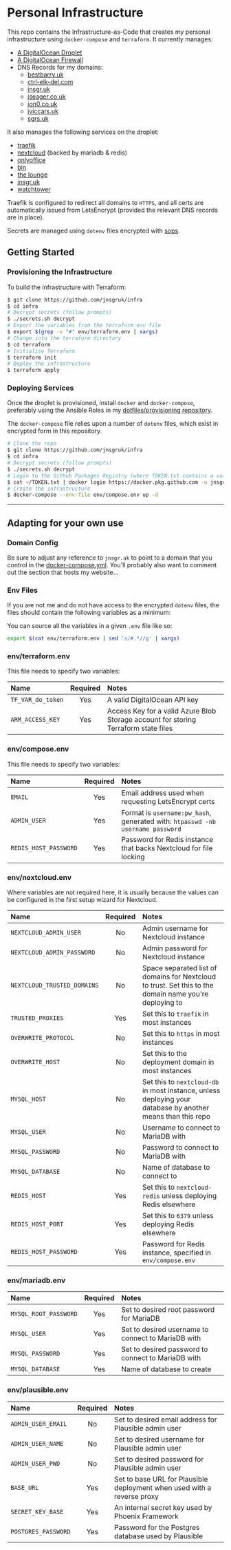 # Personal Infrastructure

This repo contains the Infrastructure-as-Code that creates my personal infrastructure using
`docker-compose` and `terraform`. It currently manages:

- [A DigitalOcean Droplet](./terraform/personal-infra.tf)
- [A DigitalOcean Firewall](./terraform/personal-infra.tf)
- DNS Records for my domains:
  - [bestbarry.uk](./terraform/bestbarry-uk.tf)
  - [ctrl-elk-del.com](./terraform/dns-ctrl-elk-del-com.tf)
  - [jnsgr.uk](./terraform/dns-jnsgr-uk.tf)
  - [jseager.co.uk](./terraform/dns-jseager-co-uk.tf)
  - [jon0.co.uk](./terraform/dns-jon0-co-uk.tf)
  - [jviccars.uk](./terraform/jviccars-uk.tf)
  - [sgrs.uk](./terraform/dns-sgrs-uk.tf)

It also manages the following services on the droplet:

- [traefik](https://traefik.io)
- [nextcloud](https://nextcloud.com/) (backed by mariadb & redis)
- [onlyoffice](https://hub.docker.com/r/onlyoffice/documentserver/)
- [bin](https://github.com/w4/bin)
- [the lounge](https://thelounge.chat/)
- [jnsgr.uk](https://github.com/jnsgruk/jnsgr.uk)
- [watchtower](https://github.com/containrrr/watchtower)

Traefik is configured to redirect all domains to `HTTPS`, and all certs are automatically issued
from LetsEncrypt (provided the relevant DNS records are in place).

Secrets are managed using `dotenv` files encrypted with [sops](https://github.com/mozilla/sops).

## Getting Started

### Provisioning the Infrastructure

To build the infrastructure with Terraform:

```bash
$ git clone https://github.com/jnsgruk/infra
$ cd infra
# Decrypt secrets (follow prompts)
$ ./secrets.sh decrypt
# Export the variables from the terraform env file
$ export $(grep -v "#" env/terraform.env | xargs)
# Change into the terraform directory
$ cd terraform
# Initialise Terraform
$ terraform init
# Deploy the infrastructure
$ terraform apply
```

### Deploying Services

Once the droplet is provisioned, install `docker` and `docker-compose`, preferably using the
Ansible Roles in my [dotfiles/provisioning repository](https://jnsgr.uk/dotfiles).

The `docker-compose` file relies upon a number of `dotenv` files, which exist in encrypted form in
this repository.

```bash
# Clone the repo
$ git clone https://github.com/jnsgruk/infra
$ cd infra
# Decrypt secrets (follow prompts)
$ ./secrets.sh decrypt
# Login to the Github Packages Registry (where TOKEN.txt contains a valid Github access token)
$ cat ~/TOKEN.txt | docker login https://docker.pkg.github.com -u jnsgruk --password-stdin
# Create the infrastructure
$ docker-compose --env-file env/compose.env up -d
```

---

## Adapting for your own use

### Domain Config

Be sure to adjust any reference to `jnsgr.uk` to point to a domain that you control in the
[docker-compose.yml](./docker-compose.yml). You'll probably also want to comment out the section
that hosts my website...

### Env Files

If you are not me and do not have access to the encrypted `dotenv` files, the files should contain
the following variables as a minimum:

You can source all the variables in a given `.env` file like so:

```bash
export $(cat env/terraform.env | sed 's/#.*//g' | xargs)
```

### env/terraform.env

This file needs to specify two variables:

| Name              | Required | Notes                                                                               |
| :---------------- | :------: | :---------------------------------------------------------------------------------- |
| `TF_VAR_do_token` |   Yes    | A valid DigitalOcean API key                                                        |
| `ARM_ACCESS_KEY`  |   Yes    | Access Key for a valid Azure Blob Storage account for storing Terraform state files |

### env/compose.env

This file needs to specify two variables:

| Name                  | Required | Notes                                                                          |
| :-------------------- | :------: | :----------------------------------------------------------------------------- |
| `EMAIL`               |   Yes    | Email address used when requesting LetsEncrypt certs                           |
| `ADMIN_USER`          |   Yes    | Format is `username:pw_hash`, generated with: `htpasswd -nb username password` |
| `REDIS_HOST_PASSWORD` |   Yes    | Password for Redis instance that backs Nextcloud for file locking              |

### env/nextcloud.env

Where variables are not required here, it is usually because the values can be configured in the
first setup wizard for Nextcloud.

| Name                        | Required | Notes                                                                                                       |
| :-------------------------- | :------: | :---------------------------------------------------------------------------------------------------------- |
| `NEXTCLOUD_ADMIN_USER`      |    No    | Admin username for Nextcloud instance                                                                       |
| `NEXTCLOUD_ADMIN_PASSWORD`  |    No    | Admin password for Nextcloud instance                                                                       |
| `NEXTCLOUD_TRUSTED_DOMAINS` |    No    | Space separated list of domains for Nextcloud to trust. Set this to the domain name you're deploying to     |
| `TRUSTED_PROXIES`           |   Yes    | Set this to `traefik` in most instances                                                                     |
| `OVERWRITE_PROTOCOL`        |    No    | Set this to `https` in most instances                                                                       |
| `OVERWRITE_HOST`            |    No    | Set this to the deployment domain in most instances                                                         |
| `MYSQL_HOST`                |    No    | Set this to `nextcloud-db` in most instance, unless deploying your database by another means than this repo |
| `MYSQL_USER`                |    No    | Username to connect to MariaDB with                                                                         |
| `MYSQL_PASSWORD`            |    No    | Password to connect to MariaDB with                                                                         |
| `MYSQL_DATABASE`            |    No    | Name of database to connect to                                                                              |
| `REDIS_HOST`                |   Yes    | Set this to `nextcloud-redis` unless deploying Redis elsewhere                                              |
| `REDIS_HOST_PORT`           |   Yes    | Set this to `6379` unless deploying Redis elsewhere                                                         |
| `REDIS_HOST_PASSWORD`       |   Yes    | Password for Redis instance, specified in `env/compose.env`                                                 |

### env/mariadb.env

| Name                  | Required | Notes                                              |
| :-------------------- | :------: | :------------------------------------------------- |
| `MYSQL_ROOT_PASSWORD` |   Yes    | Set to desired root password for MariaDB           |
| `MYSQL_USER`          |   Yes    | Set to desired username to connect to MariaDB with |
| `MYSQL_PASSWORD`      |   Yes    | Set to desired password to connect to MariaDB with |
| `MYSQL_DATABASE`      |   Yes    | Name of database to create                         |

### env/plausible.env

| Name                | Required | Notes                                                                   |
| :------------------ | :------: | :---------------------------------------------------------------------- |
| `ADMIN_USER_EMAIL`  |    No    | Set to desired email address for Plausible admin user                   |
| `ADMIN_USER_NAME`   |    No    | Set to desired username for Plausible admin user                        |
| `ADMIN_USER_PWD`    |    No    | Set to desired password for Plausible admin user                        |
| `BASE_URL`          |   Yes    | Set to base URL for Plausible deployment when used with a reverse proxy |
| `SECRET_KEY_BASE`   |   Yes    | An internal secret key used by Phoenix Framework                        |
| `POSTGRES_PASSWORD` |   Yes    | Password for the Postgres database used by Plausible                    |
